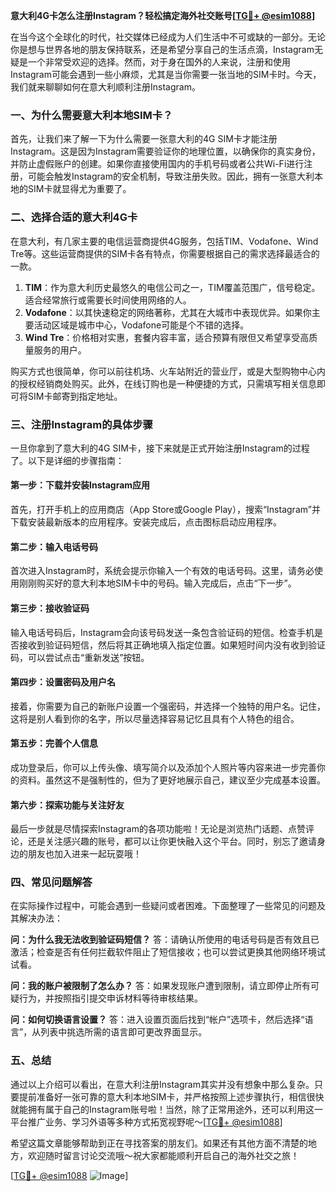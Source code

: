 **意大利4G卡怎么注册Instagram？轻松搞定海外社交账号[[TG💪+ @esim1088](https://t.me/s/esim1088)]**

在当今这个全球化的时代，社交媒体已经成为人们生活中不可或缺的一部分。无论你是想与世界各地的朋友保持联系，还是希望分享自己的生活点滴，Instagram无疑是一个非常受欢迎的选择。然而，对于身在国外的人来说，注册和使用Instagram可能会遇到一些小麻烦，尤其是当你需要一张当地的SIM卡时。今天，我们就来聊聊如何在意大利顺利注册Instagram。

### 一、为什么需要意大利本地SIM卡？

首先，让我们来了解一下为什么需要一张意大利的4G SIM卡才能注册Instagram。这是因为Instagram需要验证你的地理位置，以确保你的真实身份，并防止虚假账户的创建。如果你直接使用国内的手机号码或者公共Wi-Fi进行注册，可能会触发Instagram的安全机制，导致注册失败。因此，拥有一张意大利本地的SIM卡就显得尤为重要了。

### 二、选择合适的意大利4G卡

在意大利，有几家主要的电信运营商提供4G服务，包括TIM、Vodafone、Wind Tre等。这些运营商提供的SIM卡各有特点，你需要根据自己的需求选择最适合的一款。

1. **TIM**：作为意大利历史最悠久的电信公司之一，TIM覆盖范围广，信号稳定。适合经常旅行或需要长时间使用网络的人。
2. **Vodafone**：以其快速稳定的网络著称，尤其在大城市中表现优异。如果你主要活动区域是城市中心，Vodafone可能是个不错的选择。
3. **Wind Tre**：价格相对实惠，套餐内容丰富，适合预算有限但又希望享受高质量服务的用户。

购买方式也很简单，你可以前往机场、火车站附近的营业厅，或是大型购物中心内的授权经销商处购买。此外，在线订购也是一种便捷的方式，只需填写相关信息即可将SIM卡邮寄到指定地址。

### 三、注册Instagram的具体步骤

一旦你拿到了意大利的4G SIM卡，接下来就是正式开始注册Instagram的过程了。以下是详细的步骤指南：

#### 第一步：下载并安装Instagram应用

首先，打开手机上的应用商店（App Store或Google Play），搜索“Instagram”并下载安装最新版本的应用程序。安装完成后，点击图标启动应用程序。

#### 第二步：输入电话号码

首次进入Instagram时，系统会提示你输入一个有效的电话号码。这里，请务必使用刚刚购买好的意大利本地SIM卡中的号码。输入完成后，点击“下一步”。

#### 第三步：接收验证码

输入电话号码后，Instagram会向该号码发送一条包含验证码的短信。检查手机是否接收到验证码短信，然后将其正确地填入指定位置。如果短时间内没有收到验证码，可以尝试点击“重新发送”按钮。

#### 第四步：设置密码及用户名

接着，你需要为自己的新账户设置一个强密码，并选择一个独特的用户名。记住，这将是别人看到你的名字，所以尽量选择容易记忆且具有个人特色的组合。

#### 第五步：完善个人信息

成功登录后，你可以上传头像、填写简介以及添加个人照片等内容来进一步完善你的资料。虽然这不是强制性的，但为了更好地展示自己，建议至少完成基本设置。

#### 第六步：探索功能与关注好友

最后一步就是尽情探索Instagram的各项功能啦！无论是浏览热门话题、点赞评论，还是关注感兴趣的账号，都可以让你更快融入这个平台。同时，别忘了邀请身边的朋友也加入进来一起玩耍哦！

### 四、常见问题解答

在实际操作过程中，可能会遇到一些疑问或者困难。下面整理了一些常见的问题及其解决办法：

**问：为什么我无法收到验证码短信？**
答：请确认所使用的电话号码是否有效且已激活；检查是否有任何拦截软件阻止了短信接收；也可以尝试更换其他网络环境试试看。

**问：我的账户被限制了怎么办？**
答：如果发现账户遭到限制，请立即停止所有可疑行为，并按照指引提交申诉材料等待审核结果。

**问：如何切换语言设置？**
答：进入设置页面后找到“帐户”选项卡，然后选择“语言”，从列表中挑选所需的语言即可更改界面显示。

### 五、总结

通过以上介绍可以看出，在意大利注册Instagram其实并没有想象中那么复杂。只要提前准备好一张可靠的意大利本地SIM卡，并严格按照上述步骤执行，相信很快就能拥有属于自己的Instagram账号啦！当然，除了正常用途外，还可以利用这一平台推广业务、学习外语等多种方式拓宽视野呢～[[TG💪+ @esim1088](https://t.me/s/esim1088)]

希望这篇文章能够帮助到正在寻找答案的朋友们。如果还有其他方面不清楚的地方，欢迎随时留言讨论交流哦～祝大家都能顺利开启自己的海外社交之旅！

[[TG💪+ @esim1088](https://t.me/s/esim1088) ![Image](https://i.postimg.cc/4NQfJmqS/Snipaste-2025-05-13-00-14-12.png)]